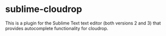 # sublime-cloudrop
This is a plugin for the Sublime Text text editor (both versions 2 and 3) that provides autocomplete functionality for cloudrop.

